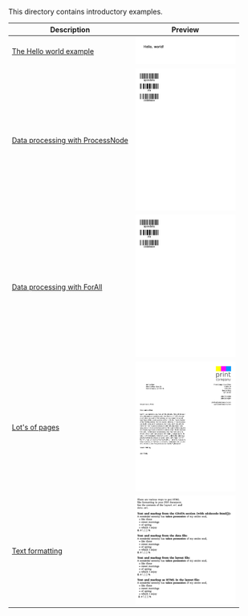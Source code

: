 This directory contains introductory examples.

| Description                                         | Preview                                                                             |
| --------------------------------------------------- | ----------------------------------------------------------------------------------- |
| [The Hello world example](helloworld)               | <a href="helloworld"><img src="helloworld/firstpage.png" width="200"></a>           |
| [Data processing with ProcessNode](dataprocessing1) | <a href="dataprocessing1"><img src="dataprocessing1/firstpage.png" width="200"></a> |
| [Data processing with ForAll](dataprocessing2)      | <a href="dataprocessing2"><img src="dataprocessing2/firstpage.png" width="200"></a> |
| [Lot's of pages](mailmerge)                         | <a href="mailmerge"><img src="mailmerge/firstpage.png" width="200"></a>             |
| [Text formatting](textformatting)                         | <a href="textformatting"><img src="textformatting/firstpage.png" width="200"></a>             |
